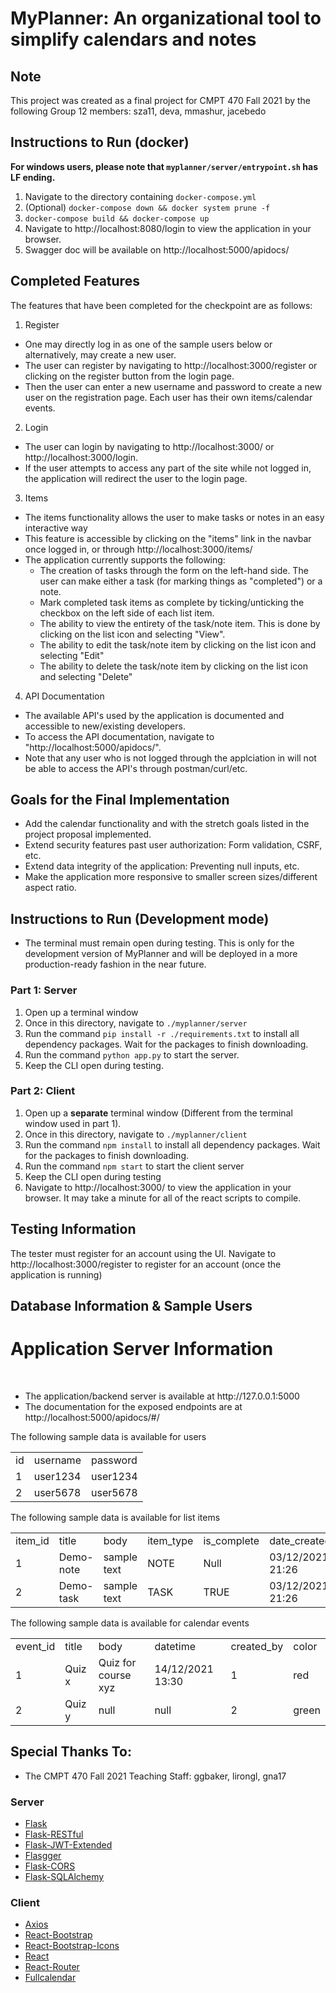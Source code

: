 # MyPlanner: An organizational tool to simplify calendars and notes

## Note

This project was created as a final project for CMPT 470 Fall 2021 by the following Group 12 members: sza11, deva, mmashur, jacebedo

## Instructions to Run (docker)

**For windows users, please note that `myplanner/server/entrypoint.sh` has LF ending.**

1. Navigate to the directory containing `docker-compose.yml`
2. (Optional) `docker-compose down && docker system prune -f`
3. `docker-compose build && docker-compose up`
4. Navigate to http://localhost:8080/login to view the application in your browser.
5. Swagger doc will be available on http://localhost:5000/apidocs/

## Completed Features

The features that have been completed for the checkpoint are as follows:

1. Register
  - One may directly log in as one of the sample users below or alternatively,
  may create a new user.
  - The user can register by navigating to http://localhost:3000/register or clicking on the register button from the login page. 
  - Then the user can enter a new username and password to create a new user on the registration page. Each user has their own items/calendar events.
2. Login
  - The user can login by navigating to http://localhost:3000/ or http://localhost:3000/login.
  - If the user attempts to access any part of the site while not logged in, the application will redirect the user to the login page.
3. Items
  - The items functionality allows the user to make tasks or notes in an easy interactive way
  - This feature is accessible by clicking on the "items" link in the navbar once logged in, or through http://localhost:3000/items/
  - The application currently supports the following:
    - The creation of tasks through the form on the left-hand side. The user can make either a task (for marking things as "completed") or a note.
    - Mark completed task items as complete by ticking/unticking the checkbox on the left side of each list item.
    - The ability to view the entirety of the task/note item. This is done by clicking on the list icon and selecting "View".
    - The ability to edit the task/note item by clicking on the list icon and selecting "Edit"
    - The ability to delete the task/note item by clicking on the list icon and selecting "Delete"
4. API Documentation
  - The available API's used by the application is documented and accessible to new/existing developers.
  - To access the API documentation, navigate to "http://localhost:5000/apidocs/".
  - Note that any user who is not logged through the applciation in will not be able to access the API's through postman/curl/etc.


## Goals for the Final Implementation

- Add the calendar functionality and with the stretch goals listed in the project proposal implemented.
- Extend security features past user authorization: Form validation, CSRF, etc.
- Extend data integrity of the application: Preventing null inputs, etc.
- Make the application more responsive to smaller screen sizes/different aspect ratio.

## Instructions to Run (Development mode)

- The terminal must remain open during testing. This is only for the development version of MyPlanner and will be deployed in a more production-ready fashion in the near future.

### Part 1: Server

1. Open up a terminal window
2. Once in this directory, navigate to `./myplanner/server`
3. Run the command `pip install -r ./requirements.txt` to install all dependency packages. Wait for the packages to finish downloading.
4. Run the command `python app.py` to start the server.
5. Keep the CLI open during testing.

### Part 2: Client

1. Open up a **separate** terminal window (Different from the terminal window used in part 1).
2. Once in this directory, navigate to `./myplanner/client`
3. Run the command `npm install` to install all dependency packages. Wait for the packages to finish downloading.
4. Run the command `npm start` to start the client server
5. Keep the CLI open during testing
6. Navigate to http://localhost:3000/ to view the application in your browser. It may take a minute for all of the react scripts to compile.

## Testing Information
The tester must register for an account using the UI. Navigate to http://localhost:3000/register to register for an account (once the application is running)

## Database Information & Sample Users
<h1> Application Server Information </h1>
<br>

<ul>
<li> The application/backend server is available at http://127.0.0.1:5000 </li>
<li> The documentation for the exposed endpoints are at http://localhost:5000/apidocs/#/ </li>
</li>
</ul>

<p> The following sample data is available for users </p>

<table>
    <tr>
    <td>id</td>
    <td>username</td>
    <td>password</td>
    </tr>
    <tr>
    <td>1</td>
    <td>user1234</td>
    <td>user1234</td>
    </tr>
    <tr>
    <td>2</td>
    <td>user5678</td>
    <td>user5678</td>
    </tr>
</table>

<p> The following sample data is available for list items </p>

<table>
    <tr>
    <td>item_id</td>
    <td>title</td>
    <td>body</td>
    <td>item_type</td>
    <td>is_complete</td>
    <td>date_created</td>
    <td>created_by</td>
    </tr>
    <tr>
    <td>1</td>
    <td>Demo-note</td>
    <td>sample text</td>
    <td>NOTE</td>
    <td>Null</td>
    <td>03/12/2021 21:26</td>
    <td>1</td>
    </tr>
    <tr>
    <td>2</td>
    <td>Demo-task</td>
    <td>sample text</td>
    <td>TASK</td>
    <td>TRUE</td>
    <td>03/12/2021 21:26</td>
    <td>2</td>
    </tr>

</table>

<p> The following sample data is available for calendar events </p>

<table>
    <tr>
    <td>event_id</td>
    <td>title</td>
    <td>body</td>
    <td>datetime</td>
    <td>created_by</td>
    <td>color</td>
    </tr>
    <tr>
    <td>1</td>
    <td>Quiz x</td>
    <td>Quiz for course xyz</td>
    <td>14/12/2021 13:30</td>
    <td>1</td>
    <td>red</td>
    </tr>
    <tr>
    <td>2</td>
    <td>Quiz y</td>
    <td>null</td>
    <td>null</td>
    <td>2</td>
    <td>green</td>
    </tr>
</table>

## Special Thanks To:
- The CMPT 470 Fall 2021 Teaching Staff: ggbaker, lirongl, gna17 

### Server
- [Flask](https://flask.palletsprojects.com/en/2.0.x/)
- [Flask-RESTful](https://github.com/flask-restful/flask-restful)
- [Flask-JWT-Extended](https://github.com/vimalloc/flask-jwt-extended)
- [Flasgger](https://github.com/flasgger/flasgger)
- [Flask-CORS](https://github.com/corydolphin/flask-cors)
- [Flask-SQLAlchemy](https://flask-sqlalchemy.palletsprojects.com/en/2.x/)

### Client
- [Axios](https://axios-http.com/)
- [React-Bootstrap](https://react-bootstrap.github.io/)
- [React-Bootstrap-Icons](https://github.com/ismamz/react-bootstrap-icons)
- [React](https://reactjs.org/)
- [React-Router](https://github.com/remix-run/react-router)
- [Fullcalendar](https://github.com/fullcalendar/fullcalendar-react)
